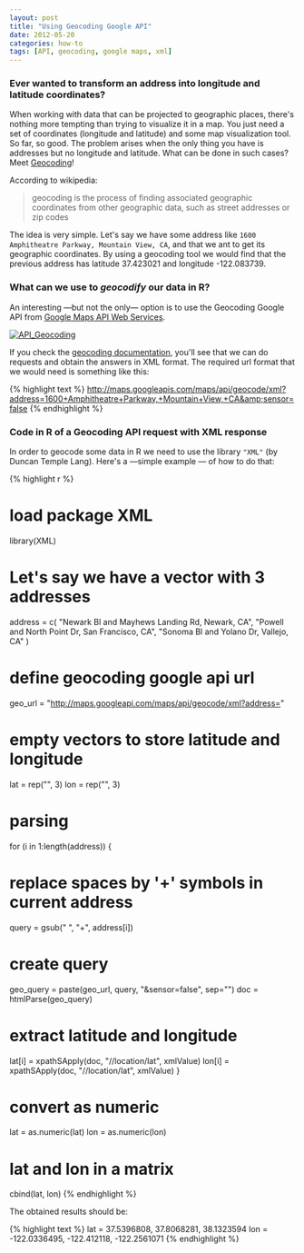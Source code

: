 ```yaml
---
layout: post
title: "Using Geocoding Google API"
date: 2012-05-20
categories: how-to
tags: [API, geocoding, google maps, xml]
---
```


### Ever wanted to transform an address into longitude and latitude coordinates?

<!--more-->

When working with data that can be projected to geographic places, there's nothing more 
tempting than trying to visualize it in a map. You just need a set of coordinates 
(longitude and latitude) and some map visualization tool. So far, so good. The problem 
arises when the only thing you have is addresses but no longitude and latitude. What can 
be done in such cases? Meet <a title="geocoding" href="http://en.wikipedia.org/wiki/Geocoding" target="_blank">Geocoding</a>!

According to wikipedia: 

> geocoding is the process of finding associated geographic coordinates from other 
> geographic data, such as street addresses or zip codes 

The idea is very simple. Let's say we have some address like 
`1600 Amphitheatre Parkway, Mountain View, CA`, and that we ant to get its geographic 
coordinates. By using a geocoding tool we would find that the previous address has 
latitude 37.423021 and longitude -122.083739.


### What can we use to <em>geocodify</em> our data in R?

An interesting &mdash;but not the only&mdash; option is to use the Geocoding Google API from 
<a title="google maps api" href="https://developers.google.com/maps/documentation/webservices/" target="_blank">Google Maps API Web Services</a>.

<a title="google maps api" href="https://developers.google.com/maps/documentation/webservices/" target="_blank">
<img class="centered" title="API_Geocoding" src="{{ site.baseurl }}/images/blog/api_geocoding.png" />
</a>

If you check the <a href="https://developers.google.com/maps/documentation/geocoding/" target="_blank">geocoding documentation</a>, 
you'll see that we can do requests and obtain the answers in XML format. The required url 
format that we would need is something like this:

{% highlight text %}
http://maps.googleapis.com/maps/api/geocode/xml?address=1600+Amphitheatre+Parkway,+Mountain+View,+CA&amp;sensor=false
{% endhighlight %}


### Code in R of a Geocoding API request with XML response

In order to geocode some data in R we need to use the library `"XML"` (by 
Duncan Temple Lang). Here's a  &mdash;simple example &mdash; of how to do that:

{% highlight r %}
# load package XML
library(XML)

# Let's say we have a vector with 3 addresses
address = c(
  "Newark Bl and Mayhews Landing Rd, Newark, CA",
  "Powell and North Point Dr, San Francisco, CA",
  "Sonoma Bl and Yolano Dr, Vallejo, CA"
)

# define geocoding google api url
geo_url = "http://maps.googleapi.com/maps/api/geocode/xml?address="

# empty vectors to store latitude and longitude
lat = rep("", 3)
lon = rep("", 3)

# parsing
for (i in 1:length(address))
{
  # replace spaces by '+' symbols in current address
  query = gsub(" ", "+", address[i])
  
  # create query
  geo_query = paste(geo_url, query, "&sensor=false", sep="")
  doc = htmlParse(geo_query)
  
  # extract latitude and longitude
  lat[i] = xpathSApply(doc, "//location/lat", xmlValue)
  lon[i] = xpathSApply(doc, "//location/lat", xmlValue)
}

# convert as numeric
lat = as.numeric(lat)
lon = as.numeric(lon)

# lat and lon in a matrix
cbind(lat, lon)
{% endhighlight %}


The obtained results should be:

{% highlight text %}
lat = 37.5396808, 37.8068281, 38.1323594
lon = -122.0336495, -122.412118, -122.2561071
{% endhighlight %}